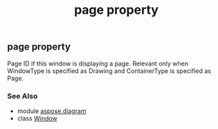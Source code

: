 ﻿---
title: page property
second_title: Aspose.Diagram for Python via .NET API References
description: 
type: docs
weight: 100
url: /python-net/aspose.diagram/window/page/
is_root: false
---

## page property


Page ID if this window is displaying a page. Relevant only when WindowType is specified as Drawing and ContainerType is specified as Page.

### See Also
* module [aspose.diagram](../../)
* class [Window](/diagram/python-net/aspose.diagram/window)
